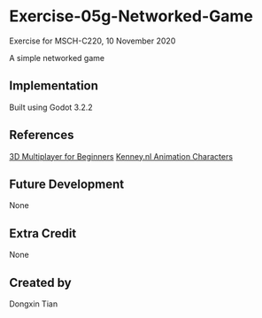 # Exercise-05g-Networked-Game
Exercise for MSCH-C220, 10 November 2020

A simple networked game

## Implementation
Built using Godot 3.2.2

## References
[3D Multiplayer for Beginners](https://www.youtube.com/watch?v=K0luHLZxjBA)
[Kenney.nl Animation Characters](https://kenney.nl/assets/animated-characters-2)

## Future Development
None

## Extra Credit
None

## Created by 
Dongxin Tian